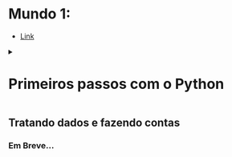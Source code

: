 # Mundo 1:

- [Link](#primeiros-passos-com-o-python)

<details><summary><h1>Primeiros passos com o Python</h1></summary>
<details><summary><b> Questão 001 - Deixando tudo pronto </b></summary>
	&emsp;&emsp;Crie um programa que escreva "Olá, Mundo!' na tela.
	<br>&emsp;&emsp;🔹 <a href="https://github.com/Assaoka/LP__Minha-Jornada-de-Aprendizado-em-Python/blob/4140c59d82278eac4b7758b45db36bc65ca5319a/Curso%20em%20V%C3%ADdeo%20(Python%203)/Mundo%201%20%5B40%20Horas%5D/Desafio_001_JoaoAssaoka.py"> Minha Resolução</a>
</details>
<details><summary><b> Questão 002 - Respondendo ao Usuário </b></summary>
	&emsp;&emsp;Faça um programa que leia o nome de uma pessoa e mostre uma mensagem de boas-vindas.
	<br>&emsp;&emsp;🔹 <a href="https://github.com/Assaoka/LP__Minha-Jornada-de-Aprendizado-em-Python/blob/4140c59d82278eac4b7758b45db36bc65ca5319a/Curso%20em%20V%C3%ADdeo%20(Python%203)/Mundo%201%20%5B40%20Horas%5D/Desafio_002_JoaoAssaoka.py"> Minha Resolução</a>
</details>
</details>


## Tratando dados e fazendo contas
### Em Breve...
